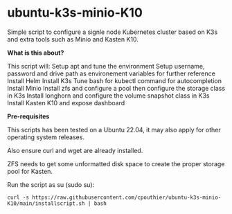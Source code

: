 # ubuntu-k3s-minio-K10
Simple script to configure a signle node Kubernetes cluster based on K3s and extra tools such as Minio and Kasten K10.

**What is this about?**

This script will:
   Setup apt and tune the environment
   Setup username, password and drive path as environement variables for further reference
   Install Helm
   Install K3s
   Tune bash for kubectl command for autocompletion
   Install Minio
   Install zfs and configure a pool then configure the storage class in K3s
   Install longhorn and configure the volume snapshot class in K3s
   Install Kasten K10 and expose dashboard

**Pre-requisites**

This scripts has been tested on a Ubuntu 22.04, it may also apply for other operating system releases.

Also ensure curl and wget are already installed.

ZFS needs to get some unformatted disk space to create the proper storage pool for Kasten.

Run the script as su (sudo su):

```console
curl -s https://raw.githubusercontent.com/cpouthier/ubuntu-k3s-minio-K10/main/installscript.sh | bash
```
